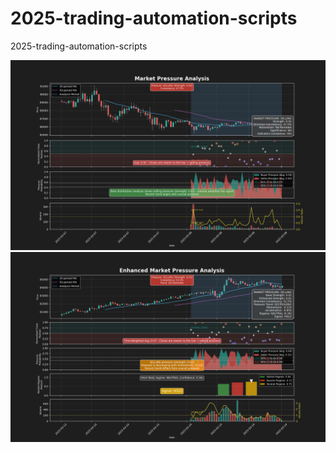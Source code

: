 # 2025-trading-automation-scripts
2025-trading-automation-scripts


![Example 1](Figure_1.png)
![Example 2](Figure_2.png)
